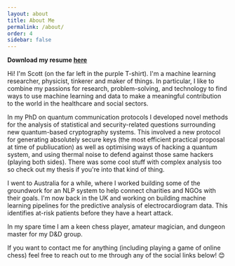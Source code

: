 ```yaml
---
layout: about
title: About Me
permalink: /about/
order: 4
sidebar: false
---
```


**Download my resume <a href="/assets/documents/resume.pdf">here</a>**

Hi! I'm Scott (on the far left in the purple T-shirt). I'm a machine learning researcher, physicist, tinkerer and maker of things.
In particular, I like to combine my passions for research, problem-solving, and technology to find ways to use machine learning and data to make a meaningful contribution to the world in the healthcare and social sectors. 

In my PhD on quantum communication protocols I developed novel methods for the analysis of statistical and security-related questions surrounding new quantum-based cryptography systems. This involved a new protocol for generating absolutely secure
keys (the most efficient practical proposal at time of publiucation) as well as optimising ways
of hacking a quantum system, and using thermal noise to defend against those same hackers (playing both sides). There was some cool stuff with complex analysis too so check out my thesis
if you're into that kind of thing.

I went to Australia for a while, where I worked building some of the groundwork for an NLP system to help
connect charities and NGOs with their goals. I'm now back in the UK and working on building machine learning
pipelines for the predictive analysis of electrocardiogram data. This identifies at-risk patients before they have a heart attack.

In my spare time I am a keen chess player, amateur magician, and dungeon master for my D&D group.

If you want to contact me for anything (including playing a game of online chess) feel free
to reach out to me through any of the social links below! 😊

[github repository]: https://github.com/GeertArien/jekyll-theme-munky
[disqus]: https://disqus.com/
[google analytics]: https://analytics.google.com/
[jekyll-feed]: https://github.com/jekyll/jekyll-feed
[jekyll-seo-tag]: https://github.com/jekyll/jekyll-seo-tag
[jekyll-sitemap]: https://github.com/jekyll/jekyll-sitemap
